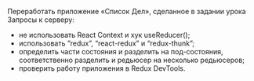 Переработать приложение «Список Дел», сделанное в задании урока Запросы к серверу:

-   не использовать React Context и хук useReducer();
-   использовать ”redux”, “react-redux” и “redux-thunk”;
-   определить части состояния и разделить на под-состояния, соответственно разделить и редьюсер на несколько редьюсеров;
-   проверить работу приложения в Redux DevTools.
